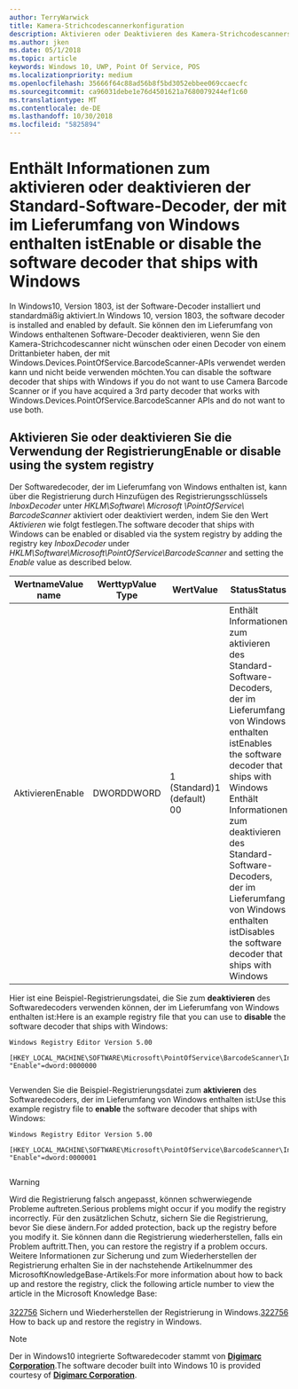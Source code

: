 ```yaml
---
author: TerryWarwick
title: Kamera-Strichcodescannerkonfiguration
description: Aktivieren oder Deaktivieren des Kamera-Strichcodescanners
ms.author: jken
ms.date: 05/1/2018
ms.topic: article
keywords: Windows 10, UWP, Point Of Service, POS
ms.localizationpriority: medium
ms.openlocfilehash: 35666f64c88ad56b8f5bd3052ebbee069ccaecfc
ms.sourcegitcommit: ca96031debe1e76d4501621a7680079244ef1c60
ms.translationtype: MT
ms.contentlocale: de-DE
ms.lasthandoff: 10/30/2018
ms.locfileid: "5825894"
---
```

# <a name="enable-or-disable-the-software-decoder-that-ships-with-windows"></a><span data-ttu-id="b46e5-104">Enthält Informationen zum aktivieren oder deaktivieren der Standard-Software-Decoder, der mit im Lieferumfang von Windows enthalten ist</span><span class="sxs-lookup"><span data-stu-id="b46e5-104">Enable or disable the software decoder that ships with Windows</span></span>
<span data-ttu-id="b46e5-105">In Windows10, Version 1803, ist der Software-Decoder installiert und standardmäßig aktiviert.</span><span class="sxs-lookup"><span data-stu-id="b46e5-105">In Windows 10, version 1803, the software decoder is installed and enabled by default.</span></span>  <span data-ttu-id="b46e5-106">Sie können den im Lieferumfang von Windows enthaltenen Software-Decoder deaktivieren, wenn Sie den Kamera-Strichcodescanner nicht wünschen oder einen Decoder von einem Drittanbieter haben, der mit Windows.Devices.PointOfService.BarcodeScanner-APIs verwendet werden kann und nicht beide verwenden möchten.</span><span class="sxs-lookup"><span data-stu-id="b46e5-106">You can disable the software decoder that ships with Windows if you do not want to use Camera Barcode Scanner or if you have acquired a 3rd party decoder that works with Windows.Devices.PointOfService.BarcodeScanner APIs and do not want to use both.</span></span>

## <a name="enable-or-disable-using-the-system-registry"></a><span data-ttu-id="b46e5-107">Aktivieren Sie oder deaktivieren Sie die Verwendung der Registrierung</span><span class="sxs-lookup"><span data-stu-id="b46e5-107">Enable or disable using the system registry</span></span>
<span data-ttu-id="b46e5-108">Der Softwaredecoder, der im Lieferumfang von Windows enthalten ist, kann über die Registrierung durch Hinzufügen des Registrierungsschlüssels *InboxDecoder* unter *HKLM\Software\ Microsoft \PointOfService\ BarcodeScanner* aktiviert oder deaktiviert werden, indem Sie den Wert *Aktivieren* wie folgt festlegen.</span><span class="sxs-lookup"><span data-stu-id="b46e5-108">The software decoder that ships with Windows can be enabled or disabled via the system registry by adding the registry key *InboxDecoder* under *HKLM\Software\Microsoft\PointOfService\BarcodeScanner* and setting the *Enable* value as described below.</span></span>

| <span data-ttu-id="b46e5-109">Wertname</span><span class="sxs-lookup"><span data-stu-id="b46e5-109">Value name</span></span>  | <span data-ttu-id="b46e5-110">Werttyp</span><span class="sxs-lookup"><span data-stu-id="b46e5-110">Value Type</span></span> | <span data-ttu-id="b46e5-111">Wert</span><span class="sxs-lookup"><span data-stu-id="b46e5-111">Value</span></span> | <span data-ttu-id="b46e5-112">Status</span><span class="sxs-lookup"><span data-stu-id="b46e5-112">Status</span></span> |
| ----------- | --------- | -------|--------|
| <span data-ttu-id="b46e5-113">Aktivieren</span><span class="sxs-lookup"><span data-stu-id="b46e5-113">Enable</span></span>      | <span data-ttu-id="b46e5-114">DWORD</span><span class="sxs-lookup"><span data-stu-id="b46e5-114">DWORD</span></span>     | <span data-ttu-id="b46e5-115">1 (Standard)</span><span class="sxs-lookup"><span data-stu-id="b46e5-115">1 (default)</span></span><br/><span data-ttu-id="b46e5-116">0</span><span class="sxs-lookup"><span data-stu-id="b46e5-116">0</span></span> |  <span data-ttu-id="b46e5-117">Enthält Informationen zum aktivieren des Standard-Software-Decoders, der im Lieferumfang von Windows enthalten ist</span><span class="sxs-lookup"><span data-stu-id="b46e5-117">Enables the software decoder that ships with Windows</span></span> <br/> <span data-ttu-id="b46e5-118">Enthält Informationen zum deaktivieren des Standard-Software-Decoders, der im Lieferumfang von Windows enthalten ist</span><span class="sxs-lookup"><span data-stu-id="b46e5-118">Disables the software decoder that ships with Windows</span></span> |


<span data-ttu-id="b46e5-119">Hier ist eine Beispiel-Registrierungsdatei, die Sie zum **deaktivieren** des Softwaredecoders verwenden können, der im Lieferumfang von Windows enthalten ist:</span><span class="sxs-lookup"><span data-stu-id="b46e5-119">Here is an example registry file that you can use to **disable** the software decoder that ships with Windows:</span></span>

```
Windows Registry Editor Version 5.00

[HKEY_LOCAL_MACHINE\SOFTWARE\Microsoft\PointOfService\BarcodeScanner\InboxDecoder]
"Enable"=dword:0000000


```  
    
<span data-ttu-id="b46e5-120">Verwenden Sie die Beispiel-Registrierungsdatei zum **aktivieren** des Softwaredecoders, der im Lieferumfang von Windows enthalten ist:</span><span class="sxs-lookup"><span data-stu-id="b46e5-120">Use this example registry file to **enable** the software decoder that ships with Windows:</span></span>

```
Windows Registry Editor Version 5.00

[HKEY_LOCAL_MACHINE\SOFTWARE\Microsoft\PointOfService\BarcodeScanner\InboxDecoder]
"Enable"=dword:0000001


```  

> [!Warning] 
> <span data-ttu-id="b46e5-121">Wird die Registrierung falsch angepasst, können schwerwiegende Probleme auftreten.</span><span class="sxs-lookup"><span data-stu-id="b46e5-121">Serious problems might occur if you modify the registry incorrectly.</span></span>  <span data-ttu-id="b46e5-122">Für den zusätzlichen Schutz, sichern Sie die Registrierung, bevor Sie diese ändern.</span><span class="sxs-lookup"><span data-stu-id="b46e5-122">For added protection, back up the registry before you modify it.</span></span>  <span data-ttu-id="b46e5-123">Sie können dann die Registrierung wiederherstellen, falls ein Problem auftritt.</span><span class="sxs-lookup"><span data-stu-id="b46e5-123">Then, you can restore the registry if a problem occurs.</span></span>  <span data-ttu-id="b46e5-124">Weitere Informationen zur Sicherung und zum Wiederherstellen der Registrierung erhalten Sie in der nachstehende Artikelnummer des MicrosoftKnowledgeBase-Artikels:</span><span class="sxs-lookup"><span data-stu-id="b46e5-124">For more information about how to back up and restore the registry, click the following article number to view the article in the Microsoft Knowledge Base:</span></span> <br/><br/> <span data-ttu-id="b46e5-125">[322756](http://support.microsoft.com/kb/322756) Sichern und Wiederherstellen der Registrierung in Windows.</span><span class="sxs-lookup"><span data-stu-id="b46e5-125">[322756](http://support.microsoft.com/kb/322756) How to back up and restore the registry in Windows.</span></span>

> [!NOTE]
> <span data-ttu-id="b46e5-126">Der in Windows10 integrierte Softwaredecoder stammt von [**Digimarc Corporation**](https://www.digimarc.com/).</span><span class="sxs-lookup"><span data-stu-id="b46e5-126">The software decoder built into Windows 10 is provided courtesy of  [**Digimarc Corporation**](https://www.digimarc.com/).</span></span>

